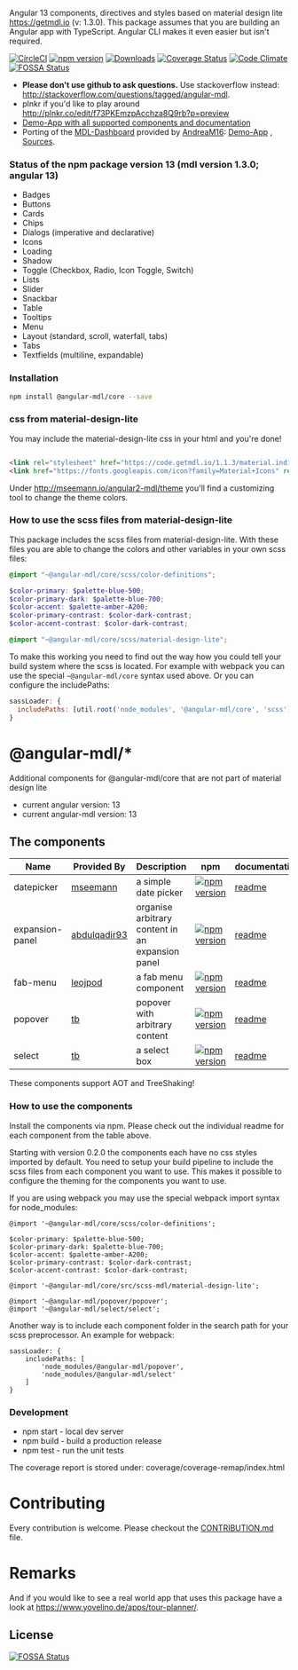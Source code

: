 Angular 13 components, directives and styles based on material design lite https://getmdl.io (v: 1.3.0). This package
assumes that you are building an Angular app with TypeScript. Angular CLI makes it even easier but isn't required.

[![CircleCI](https://circleci.com/gh/mseemann/angular2-mdl/tree/master.svg?style=shield)](https://circleci.com/gh/mseemann/angular2-mdl/tree/master)
[![npm version](https://badge.fury.io/js/@angular-mdl%2Fcore.svg)](https://www.npmjs.com/package/@angular-mdl/core)
[![Downloads](http://img.shields.io/npm/dm/@angular-mdl%2Fcore.svg)](https://npmjs.org/package/@angular-mdl/core)
[![Coverage Status](https://coveralls.io/repos/github/mseemann/angular2-mdl/badge.svg?branch=master)](https://coveralls.io/github/mseemann/angular2-mdl?branch=master)
[![Code Climate](https://codeclimate.com/github/mseemann/angular2-mdl/badges/gpa.svg)](https://codeclimate.com/github/mseemann/angular2-mdl)
[![FOSSA Status](https://app.fossa.io/api/projects/git%2Bgithub.com%2Fmseemann%2Fangular2-mdl.svg?type=shield)](https://app.fossa.io/projects/git%2Bgithub.com%2Fmseemann%2Fangular2-mdl?ref=badge_shield)

- **Please don't use github to ask questions.** Use stackoverflow
  instead: http://stackoverflow.com/questions/tagged/angular-mdl.
- plnkr if you'd like to play around http://plnkr.co/edit/f73PKEmzpAcchza8Q9rb?p=preview
- [Demo-App with all supported components and documentation](http://mseemann.io/angular2-mdl/)
- Porting of the [MDL-Dashboard](https://getmdl.io/templates/dashboard/index.html) provided
  by [AndreaM16](https://github.com/AndreaM16): [Demo-App](https://angular-mdl-dashboard.herokuapp.com/#/home)
  , [Sources](https://github.com/AndreaM16/angular-mdl-dashboard).

### Status of the npm package version 13 (mdl version 1.3.0; angular 13)

- Badges
- Buttons
- Cards
- Chips
- Dialogs (imperative and declarative)
- Icons
- Loading
- Shadow
- Toggle (Checkbox, Radio, Icon Toggle, Switch)
- Lists
- Slider
- Snackbar
- Table
- Tooltips
- Menu
- Layout (standard, scroll, waterfall, tabs)
- Tabs
- Textfields (multiline, expandable)

### Installation

```bash
npm install @angular-mdl/core --save
```

### css from material-design-lite

You may include the material-design-lite css in your html and you're done!

```HTML

<link rel="stylesheet" href="https://code.getmdl.io/1.1.3/material.indigo-pink.min.css"/>
<link href="https://fonts.googleapis.com/icon?family=Material+Icons" rel="stylesheet">
```

Under http://mseemann.io/angular2-mdl/theme you'll find a customizing tool to change the theme colors.

### How to use the scss files from material-design-lite

This package includes the scss files from material-design-lite. With these files you are able to change the colors and
other variables in your own scss files:

```scss
@import "~@angular-mdl/core/scss/color-definitions";

$color-primary: $palette-blue-500;
$color-primary-dark: $palette-blue-700;
$color-accent: $palette-amber-A200;
$color-primary-contrast: $color-dark-contrast;
$color-accent-contrast: $color-dark-contrast;

@import "~@angular-mdl/core/scss/material-design-lite";
```

To make this working you need to find out the way how you could tell your build system where the scss is located. For
example with webpack you can use the special `~@angular-mdl/core` syntax used above. Or you can configure the
includePaths:

```JavaScript
sassLoader: {
  includePaths: [util.root('node_modules', '@angular-mdl/core', 'scss')]
}
```

# @angular-mdl/\*

Additional components for @angular-mdl/core that are not part of material design lite

- current angular version: 13
- current angular-mdl version: 13

## The components

| Name            | Provided By                                     | Description                                      | npm                                                                                                                                       | documentation                                                                           | status       | demo                                                    |
| --------------- | ----------------------------------------------- | ------------------------------------------------ | ----------------------------------------------------------------------------------------------------------------------------------------- | --------------------------------------------------------------------------------------- | ------------ | ------------------------------------------------------- |
| datepicker      | [mseemann](https://github.com/mseemann)         | a simple date picker                             | [![npm version](https://badge.fury.io/js/@angular-mdl%2Fdatepicker.svg)](https://www.npmjs.com/package/@angular-mdl/datepicker)           | [readme](https://github.com/mseemann/angular2-mdl/tree/master/projects/datepicker)      | experimental | [demo](http://mseemann.io/angular2-mdl/date-picker)     |
| expansion-panel | [abdulqadir93](https://github.com/abdulqadir93) | organise arbitrary content in an expansion panel | [![npm version](https://badge.fury.io/js/@angular-mdl%2Fexpansion-panel.svg)](https://www.npmjs.com/package/@angular-mdl/expansion-panel) | [readme](https://github.com/mseemann/angular2-mdl/tree/master/projects/expansion-panel) | experimental | [demo](http://mseemann.io/angular2-mdl/expansion-panel) |
| fab-menu        | [leojpod](https://github.com/leojpod)           | a fab menu component                             | [![npm version](https://badge.fury.io/js/@angular-mdl%2Ffab-menu.svg)](https://www.npmjs.com/package/@angular-mdl/fab-menu)               | [readme](https://github.com/mseemann/angular2-mdl/tree/master/projects/fab-menu)        | experimental | [demo](http://mseemann.io/angular2-mdl/fab-menu)        |
| popover         | [tb](https://github.com/tb)                     | popover with arbitrary content                   | [![npm version](https://badge.fury.io/js/%40angular-mdl%2Fpopover.svg)](https://www.npmjs.com/package/@angular-mdl/popover)               | [readme](https://github.com/mseemann/angular2-mdl-ext/tree/master/projects/popover)     | experimental | [demo](http://mseemann.io/angular2-mdl/popover)         |
| select          | [tb](https://github.com/tb)                     | a select box                                     | [![npm version](https://badge.fury.io/js/%40angular-mdl%2Fselect.svg)](https://www.npmjs.com/package/@angular-mdl/select)                 | [readme](https://github.com/mseemann/angular2-mdl-ext/tree/master/projects/select)      | experimental | [demo](http://mseemann.io/angular2-mdl/select)          |

These components support AOT and TreeShaking!

### How to use the components

Install the components via npm. Please check out the individual readme for each component from the table above.

Starting with version 0.2.0 the components each have no css styles imported by default. You need to setup your build
pipeline to include the scss files from each component you want to use. This makes it possible to configure the theming
for the components you want to use.

If you are using webpack you may use the special webpack import syntax for node_modules:

```
@import '~@angular-mdl/core/scss/color-definitions';

$color-primary: $palette-blue-500;
$color-primary-dark: $palette-blue-700;
$color-accent: $palette-amber-A200;
$color-primary-contrast: $color-dark-contrast;
$color-accent-contrast: $color-dark-contrast;

@import '~@angular-mdl/core/src/scss-mdl/material-design-lite';

@import '~@angular-mdl/popover/popover';
@import '~@angular-mdl/select/select';
```

Another way is to include each component folder in the search path for your scss preprocessor. An example for webpack:

```
sassLoader: {
	includePaths: [
		'node_modules/@angular-mdl/popover',
		'node_modules/@angular-mdl/select'
	]
}
```

### Development

- npm start - local dev server
- npm build - build a production release
- npm test - run the unit tests

The coverage report is stored under: coverage/coverage-remap/index.html

# Contributing

Every contribution is welcome. Please checkout
the [CONTRIBUTION.md](https://github.com/mseemann/angular2-mdl/blob/master/CONTRIBUTION.md) file.

# Remarks

And if you would like to see a real world app that uses this package have a look
at https://www.yovelino.de/apps/tour-planner/.

## License

[![FOSSA Status](https://app.fossa.io/api/projects/git%2Bgithub.com%2Fmseemann%2Fangular2-mdl.svg?type=large)](https://app.fossa.io/projects/git%2Bgithub.com%2Fmseemann%2Fangular2-mdl?ref=badge_large)
